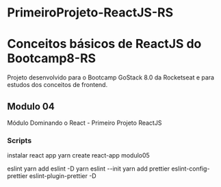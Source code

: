 # PrimeiroProjeto-ReactJS-RS

# Conceitos básicos de ReactJS do Bootcamp8-RS

Projeto desenvolvido para o Bootcamp GoStack 8.0 da Rocketseat e para estudos dos conceitos de frontend.

## Modulo 04

Módulo Dominando o React - Primeiro Projeto ReactJS

### Scripts

instalar react app
yarn create react-app modulo05

eslint
yarn add eslint -D
yarn eslint --init
yarn add prettier eslint-config-prettier eslint-plugin-prettier -D

